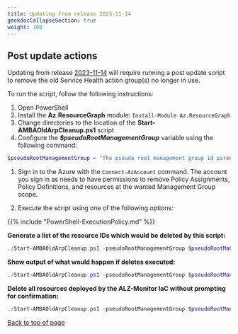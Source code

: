 ```yaml
---
title: Updating from release 2023-11-14
geekdocCollapseSection: true
weight: 100
---
```


## Post update actions

Updating from release [2023-11-14](../../../Overview/Whats-New#2023-11-14) will require running a post update script to remove the old Service Health action group(s) no longer in use.

  To run the script, follow the following instructions:

  1. Open PowerShell
  2. Install the **Az.ResourceGraph** module: `Install-Module Az.ResourceGraph`
  3. Change directories to the location of the **Start-AMBAOldArpCleanup.ps1** script
  4. Configure the _**$pseudoRootManagementGroup**_ variable using the following command:

  ```powershell
  $pseudoRootManagementGroup = "The pseudo root management group id parenting the identity, management and connectivity management groups"
  ```

  1. Sign in to the Azure with the `Connect-AzAccount` command. The account you sign in as needs to have permissions to remove Policy Assignments, Policy Definitions, and resources at the wanted Management Group scope.

  2. Execute the script using one of the following options:

  {{% include "PowerShell-ExecutionPolicy.md" %}}

  **Generate a list of the resource IDs which would be deleted by this script:**

  ```powershell
  ./Start-AMBAOldArpCleanup.ps1 -pseudoRootManagementGroup $pseudoRootManagementGroup -ReportOnly
  ```

  **Show output of what would happen if deletes executed:**

  ```powershell
  ./Start-AMBAOldArpCleanup.ps1 -pseudoRootManagementGroup $pseudoRootManagementGroup -WhatIf
  ```

  **Delete all resources deployed by the ALZ-Monitor IaC without prompting for confirmation:**

  ```powershell
  ./Start-AMBAOldArpCleanup.ps1 -pseudoRootManagementGroup $pseudoRootManagementGroup -Force
  ```

[Back to top of page](.)
